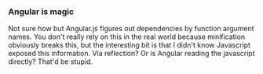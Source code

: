 ### Angular is magic

Not sure how but Angular.js figures out dependencies by function argument names. You don't really rely on this in the real world because minification obviously breaks this, but the interesting bit is that I didn't know Javascript exposed this information. Via reflection? Or is Angular reading the javascript directly? That'd be stupid.

